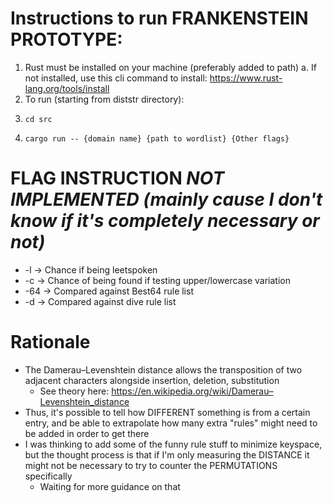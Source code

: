 # Instructions to run **FRANKENSTEIN PROTOTYPE**:

1. Rust must be installed on your machine (preferably added to path)
    a. If not installed, use this cli command to install: https://www.rust-lang.org/tools/install
2. To run (starting from diststr directory):
3.     cd src
4.     cargo run -- {domain name} {path to wordlist} {Other flags}
# FLAG INSTRUCTION ***NOT IMPLEMENTED (mainly cause I don't know if it's completely necessary or not)***
- -l -> Chance if being leetspoken
- -c -> Chance of being found if testing upper/lowercase variation
- -64 -> Compared against Best64 rule list
- -d -> Compared against dive rule list

# Rationale
- The Damerau–Levenshtein distance allows the transposition of two adjacent characters alongside insertion, deletion, substitution
    - See theory here: https://en.wikipedia.org/wiki/Damerau–Levenshtein_distance
- Thus, it's possible to tell how DIFFERENT something is from a certain entry, and be able to extrapolate how many extra "rules" might need to be added in order to get there
- I was thinking to add some of the funny rule stuff to minimize keyspace, but the thought process is that if I'm only measuring the DISTANCE it might not be necessary to try to counter the PERMUTATIONS specifically
    - Waiting for more guidance on that
